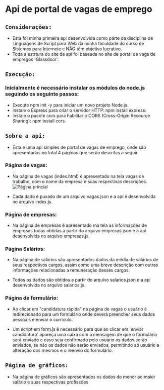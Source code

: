 # Api de portal de vagas de emprego

## `Considerações:`
* Esta foi minha primeira api desenvolvida como parte da disciplina de Linguagens de Script para Web da minha faculdade do curso de Sistemas para Internete e NÃO têm objetivo lucrativo.
* Toda a estrtura do site da api foi baseada no site de portal de vags de empregos 'Glassdoor'.

## `Execução:`
### Inicialmente é necessário instalar os módulos do node.js seguindo os seguinte passos:
* Execute npm init -y para iniciar um novo projeto Node.js.
* Instale o Express para criar o servidor HTTP: npm install express.
* Instale o pacote cors para habilitar o CORS (Cross-Origin Resource Sharing): npm install cors.

## `Sobre a api:`
* Esta é uma api simples de portal de vagas de emprego, onde são apresentadas no total 4 páginas que serão descritas a seguir

### Página de vagas:
* Na página de vagas (index.html) é apresentado na tela vagas de trabalho, com o nome da empresa e suas respectivas descrições.
![Página princial](public/src/img/prinpal.png)

* Cada dado é puxado de um arquivo vagas.json e a api é desenvolvida no arquivo index.js.

### Página de empresas:

* Na página de empresas é apresentado ma tela as informações de empresas todas obtidas a partir do arquivo empresas.json e a api desenvolvida no arquivo empresas.js.

### Página Salários:

* Na página de salários são apresentados dados da média de salários de seus respectivos cargos, assim como uma breve descrição com outras informações relacionadas a remuneração desses cargos.

* Todos os dados são obtidos a partir do arquivo salarios.json e a api desenvolvida no arquivo salarios.js.

### Página de formulário:

* Ao clicar em "candidatura rápida" na página de vagas o usuário é redirecionado para um formulário onde deverá preencher seus dados pessoais e enviar o currículo.

* Um script em form.js é necessário para que ao clicar em 'enviar candidatura' apareça uma caixa com a mensagem de que o formulário será enviado e caso seja confirmado pelo usuário os dados serão enviados, se não os dados não serão enviados, permitindo ao usuário a alteração dos mesmos e o reenvio do formulário.

## `Página de gráficos:`
* Na página de gráficos são apresentados os dados do menor ao maior salário e suas respectivas profissões 

